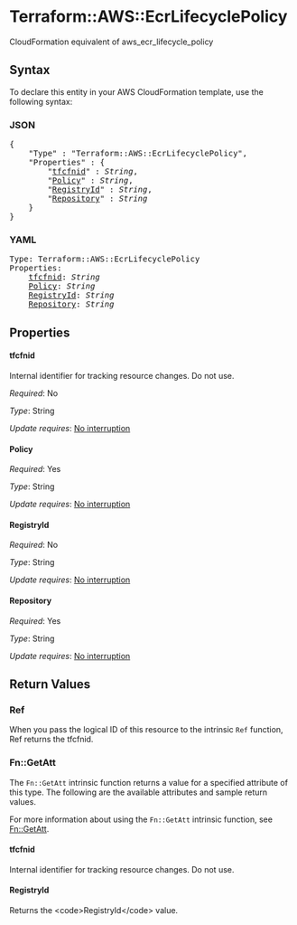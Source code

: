# Terraform::AWS::EcrLifecyclePolicy

CloudFormation equivalent of aws_ecr_lifecycle_policy

## Syntax

To declare this entity in your AWS CloudFormation template, use the following syntax:

### JSON

<pre>
{
    "Type" : "Terraform::AWS::EcrLifecyclePolicy",
    "Properties" : {
        "<a href="#tfcfnid" title="tfcfnid">tfcfnid</a>" : <i>String</i>,
        "<a href="#policy" title="Policy">Policy</a>" : <i>String</i>,
        "<a href="#registryid" title="RegistryId">RegistryId</a>" : <i>String</i>,
        "<a href="#repository" title="Repository">Repository</a>" : <i>String</i>
    }
}
</pre>

### YAML

<pre>
Type: Terraform::AWS::EcrLifecyclePolicy
Properties:
    <a href="#tfcfnid" title="tfcfnid">tfcfnid</a>: <i>String</i>
    <a href="#policy" title="Policy">Policy</a>: <i>String</i>
    <a href="#registryid" title="RegistryId">RegistryId</a>: <i>String</i>
    <a href="#repository" title="Repository">Repository</a>: <i>String</i>
</pre>

## Properties

#### tfcfnid

Internal identifier for tracking resource changes. Do not use.

_Required_: No

_Type_: String

_Update requires_: [No interruption](https://docs.aws.amazon.com/AWSCloudFormation/latest/UserGuide/using-cfn-updating-stacks-update-behaviors.html#update-no-interrupt)

#### Policy

_Required_: Yes

_Type_: String

_Update requires_: [No interruption](https://docs.aws.amazon.com/AWSCloudFormation/latest/UserGuide/using-cfn-updating-stacks-update-behaviors.html#update-no-interrupt)

#### RegistryId

_Required_: No

_Type_: String

_Update requires_: [No interruption](https://docs.aws.amazon.com/AWSCloudFormation/latest/UserGuide/using-cfn-updating-stacks-update-behaviors.html#update-no-interrupt)

#### Repository

_Required_: Yes

_Type_: String

_Update requires_: [No interruption](https://docs.aws.amazon.com/AWSCloudFormation/latest/UserGuide/using-cfn-updating-stacks-update-behaviors.html#update-no-interrupt)

## Return Values

### Ref

When you pass the logical ID of this resource to the intrinsic `Ref` function, Ref returns the tfcfnid.

### Fn::GetAtt

The `Fn::GetAtt` intrinsic function returns a value for a specified attribute of this type. The following are the available attributes and sample return values.

For more information about using the `Fn::GetAtt` intrinsic function, see [Fn::GetAtt](https://docs.aws.amazon.com/AWSCloudFormation/latest/UserGuide/intrinsic-function-reference-getatt.html).

#### tfcfnid

Internal identifier for tracking resource changes. Do not use.

#### RegistryId

Returns the &lt;code&gt;RegistryId&lt;/code&gt; value.


